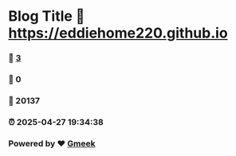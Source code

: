 # Blog Title :link: https://eddiehome220.github.io 
### :page_facing_up: [3](https://eddiehome220.github.io/tag.html) 
### :speech_balloon: 0 
### :hibiscus: 20137 
### :alarm_clock: 2025-04-27 19:34:38 
### Powered by :heart: [Gmeek](https://github.com/Meekdai/Gmeek)
